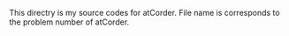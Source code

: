 This directry is my source codes for atCorder.
File name is corresponds to the problem number of atCorder.
